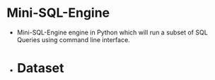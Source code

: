 # Mini-SQL-Engine
- Mini-SQL-Engine engine in Python which will run a subset of SQL Queries using command line interface.

- # Dataset

